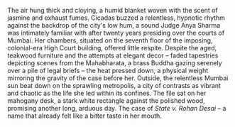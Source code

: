 The air hung thick and cloying, a humid blanket woven with the scent of jasmine and exhaust fumes.  Cicadas buzzed a relentless, hypnotic rhythm against the backdrop of the city's low hum, a sound Judge Anya Sharma was intimately familiar with after twenty years presiding over the courts of Mumbai.  Her chambers, situated on the seventh floor of the imposing, colonial-era High Court building, offered little respite.  Despite the aged, teakwood furniture and the attempts at elegant decor – faded tapestries depicting scenes from the Mahabharata, a brass Buddha gazing serenely over a pile of legal briefs – the heat pressed down, a physical weight mirroring the gravity of the case before her.  Outside, the relentless Mumbai sun beat down on the sprawling metropolis, a city of contrasts as vibrant and chaotic as the life she led within its confines.  The file sat on her mahogany desk, a stark white rectangle against the polished wood, promising another long, arduous day. The case of *State v.  Rohan Desai* – a name that already felt like a bitter taste in her mouth.
